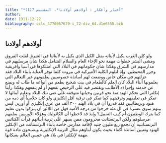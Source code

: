 ```yaml
---
title: "*أخبار وأفكار : أولادهم أولادنا*. المقتبس 7(1)"
author: 
date: 1911-12-22
bibliography: oclc_4770057679-i_72-div_64.d1e6555.bib
---
```




##  أولادهم أولادنا 


 ولو كلن الغرب يكيل لأبنائه بمثل الكيل الذي يكيل به لأبنائنا في الشرق لقلت   الفروق ومشى البشر خطوات مهمة نحو الإخاء العام والسلام الشامل هكذا شان مرسليهم في مدارسهم في الشرق وهكذا شان حكوماتهم في البلاد التي امتلكوها في آسيا وافريقية وجزر المحيطين. وإنا لنلوم الكلية الأميركية في بيروت كلما توفر العناية بأبناء البلاد فقد عزلتهم في مكان خاص ووضعت لهم أساتذة خصوصيين يعلمونهم غير التعالم التي يعلمونها أبناء البلاد كان العلم كالطعام في بيت شحيح يطعم من أنواعه ما طاب له ويمنع عن خدمته وإجراءه الأطايب ويقتصر فيه عَلَى الرخيص نفعهم أو لم ينفعهم وهكذا رأينا إنكلترا التي تحكم الهند منذ نحو قرنين وحياتها متوقفة عَلَى غنى تلك البلاد وتعليم أبنائها لا تفكر في تعليمهم وترقيتهم كما تفكر في ترقية اقل إنكليزي ولو كان خلاسياً أي دمه من هنود وبريطانيين فقد قدروا أن في بلاد الهند  ٣٠٠  ألف  من عرق إنكليزي أو أوربي ليس بينهم سوى  عشرة  في ال  مئة  خرجوا من درجة الأمية فهل من اللائق أن يتركوا بدون تعليم كما يترك الوطنيون أم كيف السبيل؟ وإبذ قد لاحظوا أن الكاثوليك وهؤلاء الأوربيين يعلمهم مرسلوهم ولكن البرتستانت محرومون ممن يسهر عَلَى تربية أبنائهم فرأت الكنائس البرتستانتية أن تجمع ربع مليون جنيه لإقامة مدارس خاصة بأبناء البرتستانت من الإنكليز الهنود وتعيين أساتذة أكفاء بحيث يكون أبناؤهم مثال التربية الإنكليزية ويصبحون مادة قوة مهمة لإنكلترا في بلاد هي  خمس  العالم بسكانها. 
